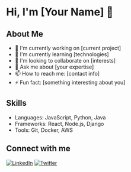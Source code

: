 # Hi, I'm [Your Name] 👋

## About Me
- 🔭 I'm currently working on [current project]
- 🌱 I'm currently learning [technologies]
- 👯 I'm looking to collaborate on [interests]
- 💬 Ask me about [your expertise]
- 📫 How to reach me: [contact info]
- ⚡ Fun fact: [something interesting about you]

## Skills
- Languages: JavaScript, Python, Java
- Frameworks: React, Node.js, Django
- Tools: Git, Docker, AWS

## Connect with me
[![LinkedIn](https://img.shields.io/badge/LinkedIn-blue)](your-linkedin-url)
[![Twitter](https://img.shields.io/badge/Twitter-lightblue)](your-twitter-url)
